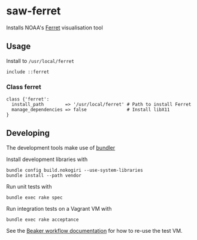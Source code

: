 saw-ferret
==========

Installs NOAA's [Ferret](http://ferret.pmel.noaa.gov/Ferret) visualisation tool

Usage
-----

Install to `/usr/local/ferret`

```Puppet
include ::ferret
```

### Class ferret

```Puppet
class {'ferret':
  install_path        => '/usr/local/ferret' # Path to install Ferret
  manage_dependencies => false               # Install libX11
}
```

Developing
----------

The development tools make use of [bundler](http://bundler.io/)

Install development libraries with

    bundle config build.nokogiri --use-system-libraries
    bundle install --path vendor

Run unit tests with

    bundle exec rake spec

Run integration tests on a Vagrant VM with

    bundle exec rake acceptance

See the [Beaker workflow
documentation](https://github.com/puppetlabs/beaker/wiki/How-to-Write-a-Beaker-Test-for-a-Module#typical-workflow)
for how to re-use the test VM.
